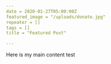 ```yaml
---
date = 2020-01-27T05:00:00Z
featured_image = "/uploads/donate.jpg"
repeater = []
tags = []
title = "Featured Post"

---
```

Here is my main content test
